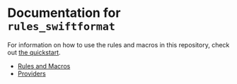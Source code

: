 # Documentation for `rules_swiftformat`

For information on how to use the rules and macros in this repository, check out [the
quickstart](/README.md#quickstart).

- [Rules and Macros](/doc/rules_and_macros_overview.md)
- [Providers](/doc/providers_overview.md)
